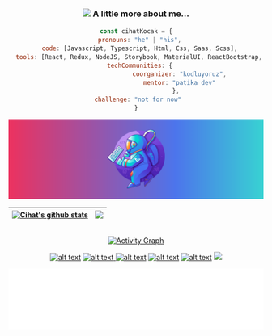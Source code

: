<body>

<center>

### <img src="https://media.giphy.com/media/l0Iych4GHWMRxci2I/giphy.gif" width="50"> A little more about me...  

```javascript
const cihatKocak = {
  pronouns: "he" | "his",
  code: [Javascript, Typescript, Html, Css, Saas, Scss],
  tools: [React, Redux, NodeJS, Storybook, MaterialUI, ReactBootstrap, Heroku],
  techCommunities: {
                        coorganizer: "kodluyoruz",
                        mentor: "patika dev"
                      },
 challenge: "not for now"
}
```

![Screen Shot](imgs/SpaceMan.png)


| <a href="https://github.com/CihatKOCAK/github-readme-stats"><img align="center" src="https://github-readme-stats.vercel.app/api?username=CihatKOCAK&show_icons=true&include_all_commits=true&theme=synthwave&hide_border=true" alt="Cihat's github stats" /></a> | <a href="https://github.com/CihatKOCAK/github-readme-stats"><img align="center" src="https://github-readme-stats.vercel.app/api/top-langs/?username=CihatKOCAK&langs_count=10&show_icons=true&&layout=compact&theme=synthwave&hide_border=true" /></a> |
| ------------- | ------------- |

<div>
  <br />
   <a href="https://github.com/CihatKOCAK"><img alt="Activity Graph" src="https://activity-graph.herokuapp.com/graph?username=CihatKOCAK&bg_color=2b213a&color=d5308e&line=d5308e&point=c4c9d1&hide_border=true" /></a>
  <br />
  </div> 

 <a href="https://www.linkedin.com/in/cihat-kocakk/" target="_blank"> ![alt text](https://img.shields.io/badge/-LinkedIn-0e76a8?style=plastic&logo=linkedIn)</a>  <a href="https://twitter.com/davsanavi" target="_blank">![alt text](https://img.shields.io/badge/-Twitter-1DA1F2?style=plastic&logo=Twitter) </a>  <a href="https://www.instagram.com/cihatkocakk/" target="_blank">![alt text](https://img.shields.io/badge/-Instagram-833AB4?style=plastic&logo=Instagram)</a>  <a href="https://www.hackerrank.com/pcihatkocakk/" target="_blank">![alt text](https://img.shields.io/badge/-hackerrank-0e76a8?style=plastic&logo=hackerrank)</a>  <a href="https://medium.com/@cihatkocak" target="_blank">![alt text](https://img.shields.io/badge/-medium-0e76a8?style=plastic&logo=medium)</a> 
![](https://komarev.com/ghpvc/?username=cihatKOCAK&&color=blueviolet&label=PROFILE+VIEWS) 



<img height="120" alt="Thanks for visiting me" width="100%" src="/bb.svg" />
<br />
</center>
  
  </body>
<!--
**CihatKOCAK/CihatKOCAK** is a ✨ _special_ ✨ repository because its `README.md` (this file) appears on your GitHub profile.

Here are some ideas to get you started:

- 🔭 I’m currently working on ...
- 🌱 I’m currently learning ...
- 👯 I’m looking to collaborate on ...
- 🤔 I’m looking for help with ...
- 💬 Ask me about ...
- 📫 How to reach me: ...
- 😄 Pronouns: ...
- ⚡ Fun fact: ...
-->
